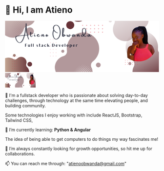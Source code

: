 # 👋 Hi, I am **Atieno** 
![Alt text](/gitCover.png?raw=true "Banner showing Atieno")
<a href="url"><img src="/gitCover.png" height="48" width="100" ></a>

💞️ I'm a fullstack developer who is passionate about solving day-to-day challenges, through technology at the same time elevating people, and building community.  </br>

Some technologies I enjoy working with include ReactJS, Bootstrap, Tailwind CSS, </br>

🌱 I’m currently learning: **Python & Angular** </br>

The idea of being able to get computers to do things my way fascinates me! </br>
 
👀 I’m  always constantly looking for growth opportunities, so hit me up for collaborations.  </br>

📫 You can reach me through: "atienoobwanda@gmail.com"

<!---
AtienoObwanda/AtienoObwanda is a ✨ special ✨ repository because its `README.md` (this file) appears on your GitHub profile.
You can click the Preview link to take a look at your changes.
--->
